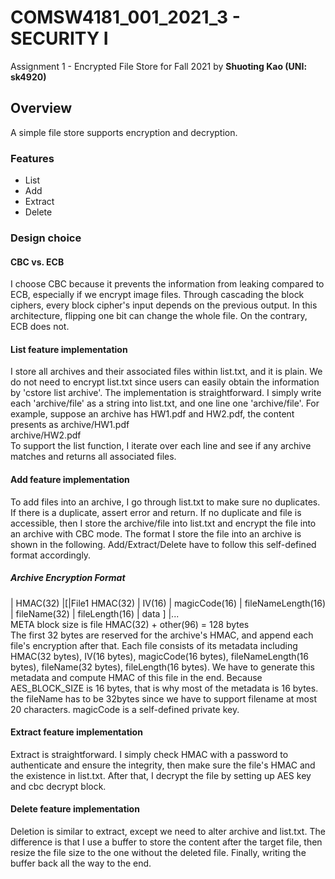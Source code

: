 # COMSW4181_001_2021_3 - SECURITY I
Assignment 1 - Encrypted File Store for Fall 2021 by **Shuoting Kao (UNI: sk4920)**

## Overview ##
A simple file store supports encryption and decryption.

### Features
- List
- Add
- Extract
- Delete

### Design choice
#### CBC vs. ECB
I choose CBC because it prevents the information from leaking compared to ECB, especially if we encrypt image files. Through cascading the block ciphers, every block cipher's input depends on the previous output. In this architecture, flipping one bit can change the whole file. On the contrary, ECB does not. 

#### List feature implementation
I store all archives and their associated files within list.txt, and it is plain. We do not need to encrypt list.txt since users can easily obtain the information by 'cstore list archive'. The implementation is straightforward. I simply write each 'archive/file' as a string into list.txt, and one line one 'archive/file'. For example, suppose an archive has HW1.pdf and HW2.pdf, the content presents as 
archive/HW1.pdf\
archive/HW2.pdf\
To support the list function, I iterate over each line and see if any archive matches and returns all associated files.

#### Add feature implementation
To add files into an archive, I go through list.txt to make sure no duplicates. If there is a duplicate, assert error and return. 
If no duplicate and file is accessible, then I store the archive/file into list.txt and encrypt the file into an archive with CBC mode. The format I store the file into an archive is shown in the following. Add/Extract/Delete have to follow this self-defined format accordingly.

##### Archive Encryption Format
| HMAC(32) |[|File1 HMAC(32) | IV(16) | magicCode(16) | fileNameLength(16) | fileName(32) | fileLength(16) | data ] |...\
META block size is file HMAC(32) + other(96) = 128 bytes\
The first 32 bytes are reserved for the archive's HMAC, and append each file's encryption after that. Each file consists of its metadata including HMAC(32 bytes), IV(16 bytes), magicCode(16 bytes), fileNameLength(16 bytes), fileName(32 bytes), fileLength(16 bytes). We have to generate this metadata and compute HMAC of this file in the end. Because AES_BLOCK_SIZE is 16 bytes, that is why most of the metadata is 16 bytes. the fileName has to be 32bytes since we have to support filename at most 20 characters. magicCode is a self-defined private key.

#### Extract feature implementation
Extract is straightforward. 
I simply check HMAC with a password to authenticate and ensure the integrity, then make sure the file's HMAC and the existence in list.txt. After that, I decrypt the file by setting up AES key and cbc decrypt block. 


#### Delete feature implementation
Deletion is similar to extract, except we need to alter archive and list.txt. The difference is that I use a buffer to store the content after the target file, then resize the file size to the one without the deleted file. Finally, writing the buffer back all the way to the end. 